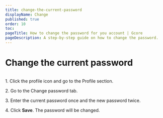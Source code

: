 ```yaml
---
title: change-the-current-password
displayName: Change
published: true
order: 10
toc:
pageTitle: How to change the password for you account | Gcore
pageDescription: A step-by-step guide on how to change the password. 
---
```

# Change the current password

<img src="https://assets.gcore.pro/docs/account-settings/password/change-the-current-password/change-password.png" alt="">

1\. Click the profile icon and go to the Profile section.

2\. Go to the Change password tab.

3\. Enter the current password once and the new password twice.

4\. Click **Save**. The password will be changed.